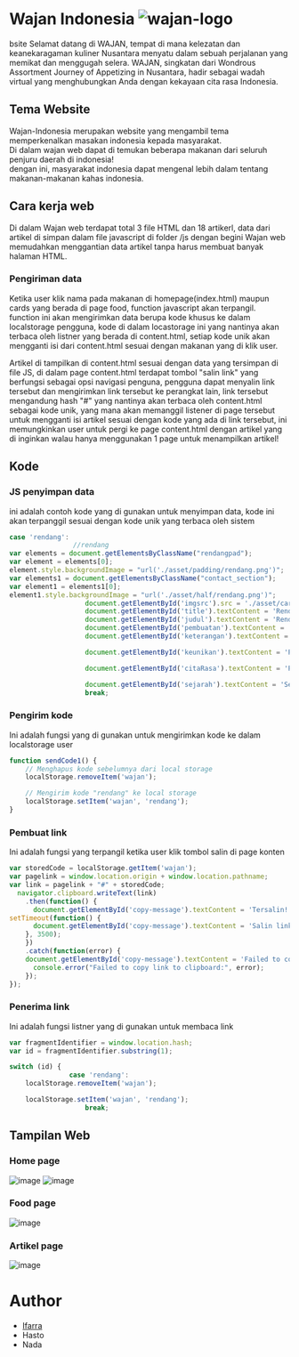
# Wajan Indonesia ![wajan-logo](https://github.com/Wajan-Indonesia/Wajan_web/assets/125471579/40ec3c1a-4c6a-4d48-87a4-a15c7d59228a)
bsite
Selamat datang di WAJAN, tempat di mana kelezatan dan keanekaragaman kuliner Nusantara menyatu dalam sebuah perjalanan yang memikat dan menggugah selera. WAJAN, singkatan dari Wondrous Assortment Journey of Appetizing in Nusantara, hadir sebagai wadah virtual yang menghubungkan Anda dengan kekayaan cita rasa Indonesia.

## Tema Website
Wajan-Indonesia merupakan website yang mengambil tema memperkenalkan masakan indonesia kepada masyarakat.  
Di dalam wajan web dapat di temukan beberapa makanan dari seluruh penjuru daerah di indonesia!  
dengan ini, masyarakat indonesia dapat mengenal lebih dalam tentang makanan-makanan kahas indonesia.

## Cara kerja web
Di dalam Wajan web terdapat total 3 file HTML dan 18 artikerl, data dari artikel di simpan dalam file javascript di folder /js  dengan begini Wajan web memudahkan menggantian data artikel tanpa harus membuat banyak halaman HTML.

### Pengiriman data
Ketika user klik nama pada makanan di homepage(index.html) maupun cards yang berada di page food, function javascript akan terpangil.  
function ini akan mengirimkan data berupa kode khusus ke dalam localstorage pengguna, kode di dalam locastorage ini yang nantinya akan terbaca oleh listner yang berada di content.html, setiap kode unik akan mengganti isi dari content.html sesuai dengan makanan yang di klik user.  
  
Artikel di tampilkan di content.html sesuai dengan data yang tersimpan di file JS, di dalam page content.html terdapat tombol "salin link" yang berfungsi sebagai opsi navigasi penguna, pengguna dapat menyalin link tersebut dan mengirimkan link tersebut ke perangkat lain, link tersebut mengandung hash "#" yang nantinya akan terbaca oleh content.html sebagai kode unik, yang mana akan memanggil listener di page tersebut untuk mengganti isi artikel sesuai dengan kode yang ada di link tersebut, ini memungkinkan user untuk pergi ke page content.html dengan artikel yang di inginkan walau hanya menggunakan 1 page untuk menampilkan artikel!

## Kode
### JS penyimpan data
ini adalah contoh kode yang di gunakan untuk menyimpan data, kode ini akan terpanggil sesuai dengan kode unik yang terbaca oleh sistem
```js
case 'rendang':
                //rendang
var elements = document.getElementsByClassName("rendangpad");
var element = elements[0];
element.style.backgroundImage = "url('./asset/padding/rendang.png')";
var elements1 = document.getElementsByClassName("contact_section");
var element1 = elements1[0];
element1.style.backgroundImage = "url('./asset/half/rendang.png')";
                   document.getElementById('imgsrc').src = './asset/card/rendang.jpg';
                   document.getElementById('title').textContent = 'Rendang';
                   document.getElementById('judul').textContent = 'Rendang';
                   document.getElementById('pembuatan').textContent = 'Untuk membuat rendang, potong daging sapi menjadi potongan kecil dan masak dalam santan kental yang telah disiapkan sebelumnya. Tambahkan bumbu rempah seperti serai yang sudah dimemarkan, jahe yang diparut, bawang putih dan bawang merah yang diiris halus, cabai merah sesuai selera, serta daun jeruk purut untuk aroma segar. Biarkan rendang mendidih dengan api kecil hingga santan menyusut dan bumbu meresap sempurna, membuat daging menjadi empuk dan berwarna kecokelatan gelap.';
                   document.getElementById('keterangan').textContent = 'Rendang Rendang (Minangkabau: randang; Jawi: رندڠ) adalah hidangan berbahan dasar daging yang dihasilkan dari proses memasak suhu rendah dalam waktu lama dengan menggunakan aneka rempah-rempah dan santan. Proses memasaknya memakan waktu berjam-jam (biasanya sekitar empat jam) hingga yang tinggal hanyalah potongan daging berwarna hitam pekat dan dedak. Dalam suhu ruangan, rendang dapat bertahan hingga berminggu-minggu. Rendang yang dimasak dalam waktu yang lebih singkat dan santannya belum mengering disebut kalio, berwarna cokelat terang keemasan.';

                   document.getElementById('keunikan').textContent = 'Proses memasak Rendang yang menggunakan rempah-rempah kaya dan bahan-bahan seperti serai, cabai, dan santan, membantu dalam pengawetan daging sapi. Dalam masa lalu, Rendang diolah dalam jumlah besar dan disimpan dalam wadah-wadah tertutup yang dikeringkan, sehingga dapat bertahan selama berbulan-bulan.Selain itu, Rendang juga memiliki nilai budaya yang kuat dalam masyarakat Minangkabau. Makanan ini sering disajikan dalam acara-acara adat, seperti pernikahan, khitanan, dan upacara adat lainnya. Rendang menjadi simbol kemurahan hati, kekayaan, dan keramahan dalam budaya Minangkabau. Hidangan ini juga menjadi hidangan istimewa pada perayaan Idul Fitri di masyarakat Minangkabau.';

                   document.getElementById('citaRasa').textContent = 'Proses memasak Rendang membutuhkan waktu yang cukup lama dengan membiarkan daging meresap semua rempah-rempah dan bumbu, sehingga menghasilkan cita rasa yang kaya dan kompleks. Rendang memiliki rasa pedas yang khas, disertai dengan sentuhan manis dari santan dan rempah-rempah yang kaya. Tekstur daging yang lembut dan kuah yang kental membuat Rendang menjadi hidangan yang sangat populer di Indonesia dan diakui secara internasional sebagai salah satu makanan terenak di dunia.';

                   document.getElementById('sejarah').textContent = 'Sejarah Kerajaan Pagaruyung dimulai pada abad ke-14 dan mencapai puncak kejayaannya pada abad ke-16. Selama masa kejayaannya, Kerajaan Pagaruyung mengalami perkembangan ekonomi dan perdagangan yang pesat. Daerah ini merupakan daerah yang subur, terutama dalam hal pertanian dan peternakan, termasuk peternakan sapi.Dalam konteks ini, Rendang muncul sebagai hidangan yang menggunakan daging sapi sebagai bahan utamanya. Dalam masa kejayaan Kerajaan Pagaruyung, daging sapi dianggap sebagai simbol kemakmuran dan kekayaan. Rendang menjadi cara yang efektif untuk mengolah daging sapi agar tahan lama dan dapat disimpan dalam waktu yang cukup lama, sehingga cocok untuk kebutuhan kerajaan yang memiliki tamu-tamu istimewa.';
                   break;
```

### Pengirim kode
Ini adalah fungsi yang di gunakan untuk mengirimkan kode ke dalam localstorage user
```js
function sendCode1() {
	// Menghapus kode sebelumnya dari local storage
	localStorage.removeItem('wajan');

	// Mengirim kode "rendang" ke local storage
	localStorage.setItem('wajan', 'rendang');
}
```

### Pembuat link
Ini adalah fungsi yang terpangil ketika user klik tombol salin di page konten
```js
var storedCode = localStorage.getItem('wajan');
var pagelink = window.location.origin + window.location.pathname;
var link = pagelink + "#" + storedCode;
  navigator.clipboard.writeText(link)
    .then(function() {
      document.getElementById('copy-message').textContent = 'Tersalin!';
setTimeout(function() {
      document.getElementById('copy-message').textContent = 'Salin link artikel ini';
    }, 3500);
    })
    .catch(function(error) {
	document.getElementById('copy-message').textContent = 'Failed to copy link to clipboard';
      console.error("Failed to copy link to clipboard:", error);
    });
});
```
### Penerima link
Ini adalah fungsi listner yang di gunakan untuk membaca link
```js
var fragmentIdentifier = window.location.hash;
var id = fragmentIdentifier.substring(1);

switch (id) {
               case 'rendang':
	localStorage.removeItem('wajan');

	localStorage.setItem('wajan', 'rendang');
                   break;
```

## Tampilan Web
### Home page
![image](https://github.com/Wajan-Indonesia/Wajan_web/assets/125471579/6d517464-9d47-4142-b27c-748583861aff)
![image](https://github.com/Wajan-Indonesia/Wajan_web/assets/125471579/ba9715e8-4eb7-4fe2-bfa3-e8e1d85d507b)

### Food page
![image](https://github.com/Wajan-Indonesia/Wajan_web/assets/125471579/64e89027-c8ca-477f-9c92-086bb03c69ea)

### Artikel page
![image](https://github.com/Wajan-Indonesia/Wajan_web/assets/125471579/2aefcdb9-04f6-4b31-a519-31893689e9af)


# Author
- <a href="https://github.com/Ifarra">Ifarra</a>
- Hasto
- Nada
